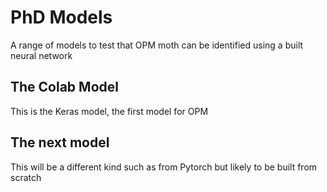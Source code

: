 # PhD Models
A range of models to test that OPM moth can be identified using a built neural network
## The Colab Model
This is the Keras model, the first model for OPM
## The next model
This will be a different kind such as from Pytorch but likely to be built from scratch